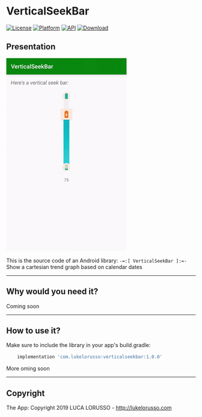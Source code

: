 VerticalSeekBar
=================

[![License](https://img.shields.io/badge/License-Apache%202.0-blue.svg)](https://opensource.org/licenses/Apache-2.0) [![Platform](https://img.shields.io/badge/platform-android-green.svg)](http://developer.android.com/index.html) [![API](https://img.shields.io/badge/API-21%2B-brightgreen.svg?style=flat)](https://android-arsenal.com/api?level=21) [![Download](https://api.bintray.com/packages/lukelorusso/maven/com.lukelorusso:verticalseekbar/images/download.svg?version=1.0.0) ](https://bintray.com/lukelorusso/maven/com.lukelorusso:verticalseekbar/1.0.0/link)

## Presentation ##

![Demo](demo.gif)

This is the source code of an Android library: `-=:[ VerticalSeekBar ]:=-`  
Show a cartesian trend graph based on calendar dates

- - -

## Why would you need it? ##

Coming soon

- - -

## How to use it? ##

Make sure to include the library in your app's build.gradle:

```groovy
    implementation 'com.lukelorusso:verticalseekbar:1.0.0'
```  

More oming soon

- - -

## Copyright ##

The App: Copyright 2019 LUCA LORUSSO - http://lukelorusso.com
